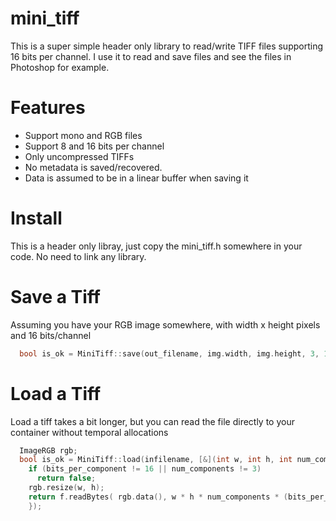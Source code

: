 # mini_tiff

This is a super simple header only library to read/write TIFF files supporting 16 bits per channel.
I use it to read and save files and see the files in Photoshop for example.

# Features

- Support mono and RGB files
- Support 8 and 16 bits per channel
- Only uncompressed TIFFs
- No metadata is saved/recovered.
- Data is assumed to be in a linear buffer when saving it

# Install

This is a header only libray, just copy the mini_tiff.h somewhere in your code. No need to link any library.

# Save a Tiff

Assuming you have your RGB image somewhere, with width x height pixels and 16 bits/channel

```c++
  bool is_ok = MiniTiff::save(out_filename, img.width, img.height, 3, 16, img.data());
```

# Load a Tiff

Load a tiff takes a bit longer, but you can read the file directly to your container without temporal allocations

```c++
  ImageRGB rgb;
  bool is_ok = MiniTiff::load(infilename, [&](int w, int h, int num_components, int bits_per_component, MiniTiff::FileReader& f) -> bool {
    if (bits_per_component != 16 || num_components != 3)
      return false;
    rgb.resize(w, h);
    return f.readBytes( rgb.data(), w * h * num_components * (bits_per_component / 8));
    });
```
